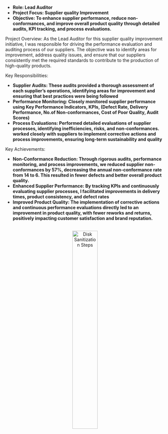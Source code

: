 

   - <b>Role: Lead Auditor</b>
   - <b>Project Focus: Supplier quality Improvement</b>
   - <b>Objective: To enhance supplier performance, reduce non-conformances, and improve overall product quality through detailed audits, KPI tracking, and process evaluations.</b>

   Project Overview:
   As the Lead Auditor for this supplier quality improvement initiative, I was responsible for driving the performance evaluation and auditing process of our suppliers. The objective was to identify areas for improvement, address quality    issues, and ensure that our suppliers consistently met the required standards to contribute to the production of high-quality products.

  Key Responsibilities:
  - <b>Supplier Audits: These audits provided a thorough assessment of each supplier’s operations, identifying areas for improvement and ensuring that best practices were being followed</b>
  - <b>Performance Monitoring: Closely monitored supplier performance using Key Performance Indicators, KPIs, (Defect Rate, Delivery Performance, No.of Non-conformances, Cost of Poor Quality, Audit Scores)</b>
  - <b>Process Evaluations: Performed detailed evaluations of supplier processes, identifying inefficiencies, risks, and non-conformances. worked closely with suppliers to implement corrective actions and process improvements, ensuring long-term sustainability and quality</b>
  
   Key Achievements:
   - <b>Non-Conformance Reduction: Through rigorous audits, performance monitoring, and process improvements, we reduced supplier non-conformances by 57%, decreasing the annual non-conformance rate from 14 to 6. This resulted in fewer defects and better overall product quality.</b>
   - <b>Enhanced Supplier Performance: By tracking KPIs and continuously evaluating supplier processes, I facilitated improvements in delivery times, product consistency, and defect rates</b>
   - <b>Improved Product Quality: The implementation of corrective actions and continuous performance evaluations directly led to an improvement in product quality, with fewer reworks and returns, positively impacting customer satisfaction and brand reputation.</b>
<p align="center"><br/>
<img src="https://imgur.com/0JVVrWL.png" height="40%" width="40%" alt="Disk Sanitization Steps"/>
